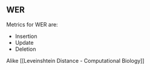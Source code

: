 WER 
--
Metrics for WER are:
- Insertion
- Update
- Deletion

Alike [[Leveinshtein Distance - Computational Biology]]

